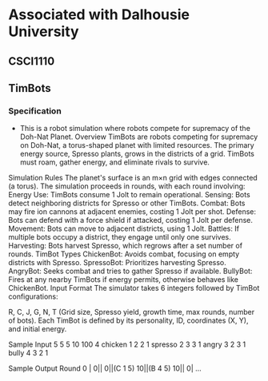 # Associated with Dalhousie University
## CSCI1110
## TimBots

### Specification
* This is a robot simulation where robots compete for supremacy of the Doh-Nat Planet.
Overview
TimBots are robots competing for supremacy on Doh-Nat, a torus-shaped planet with limited resources. The primary energy source, Spresso plants, grows in the districts of a grid. TimBots must roam, gather energy, and eliminate rivals to survive.

Simulation Rules
The planet's surface is an m×n grid with edges connected (a torus).
The simulation proceeds in rounds, with each round involving:
Energy Use: TimBots consume 1 Jolt to remain operational.
Sensing: Bots detect neighboring districts for Spresso or other TimBots.
Combat: Bots may fire ion cannons at adjacent enemies, costing 1 Jolt per shot.
Defense: Bots can defend with a force shield if attacked, costing 1 Jolt per defense.
Movement: Bots can move to adjacent districts, using 1 Jolt.
Battles: If multiple bots occupy a district, they engage until only one survives.
Harvesting: Bots harvest Spresso, which regrows after a set number of rounds.
TimBot Types
ChickenBot: Avoids combat, focusing on empty districts with Spresso.
SpressoBot: Prioritizes harvesting Spresso.
AngryBot: Seeks combat and tries to gather Spresso if available.
BullyBot: Fires at any nearby TimBots if energy permits, otherwise behaves like ChickenBot.
Input Format
The simulator takes 6 integers followed by TimBot configurations:

R, C, J, G, N, T (Grid size, Spresso yield, growth time, max rounds, number of bots).
Each TimBot is defined by its personality, ID, coordinates (X, Y), and initial energy.

Sample Input
5 5 5 10 100 4
chicken 1 2 2 1
spresso 2 3 3 1
angry 3 2 3 1
bully 4 3 2 1

Sample Output
Round 0
| 0|| 0||(C 1 5) 10||(B 4 5) 10|| 0|
...
